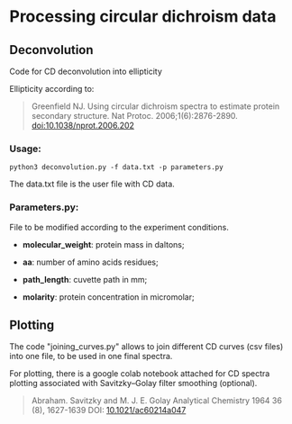 # Processing circular dichroism data

## Deconvolution
Code for CD deconvolution into ellipticity

Ellipticity according to:
>Greenfield NJ. Using circular dichroism spectra to estimate protein secondary structure. 
>Nat Protoc. 2006;1(6):2876-2890. [doi:10.1038/nprot.2006.202](https://www.nature.com/articles/nprot.2006.202)

### Usage:
```
python3 deconvolution.py -f data.txt -p parameters.py
```
The data.txt file is the user file with CD data.

### Parameters.py:

File to be modified according to the experiment conditions.

- **molecular_weight**: protein mass in daltons;

- **aa**: number of amino acids residues;

- **path_length**: cuvette path in mm;

- **molarity**: protein concentration in micromolar;

## Plotting

The code "joining_curves.py" allows to join different CD curves (csv files) into one file, to be used in one final spectra.

For plotting, there is a google colab notebook attached for CD spectra plotting associated with Savitzky–Golay filter smoothing (optional).
> Abraham. Savitzky and M. J. E. Golay
> Analytical Chemistry 1964 36 (8), 1627-1639
> DOI: [10.1021/ac60214a047](https://pubs.acs.org/doi/10.1021/ac60214a047)
